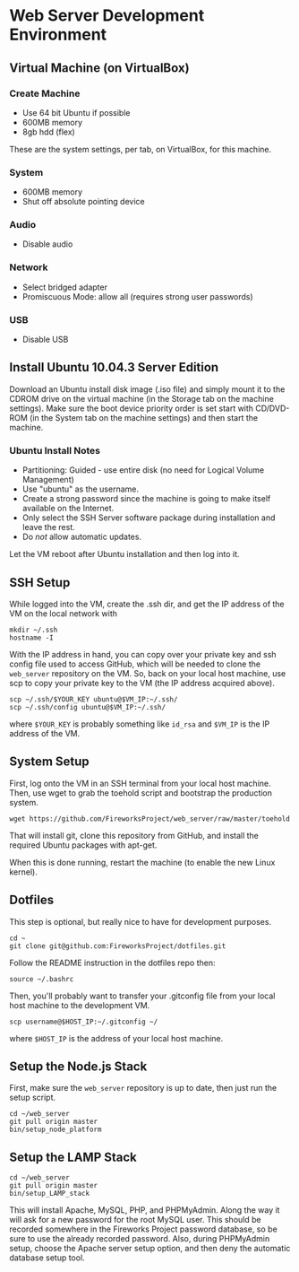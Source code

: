 Web Server Development Environment
==================================


Virtual Machine (on VirtualBox)
-------------------------------
### Create Machine
* Use 64 bit Ubuntu if possible
* 600MB memory
* 8gb hdd (flex)

These are the system settings, per tab, on VirtualBox, for this machine.

### System
* 600MB memory
* Shut off absolute pointing device

### Audio
* Disable audio

### Network
* Select bridged adapter
* Promiscuous Mode: allow all (requires strong user passwords)

### USB
* Disable USB


Install Ubuntu 10.04.3 Server Edition
-------------------------------------
Download an Ubuntu install disk image (.iso file) and simply mount it to the
CDROM drive on the virtual machine (in the Storage tab on the machine
settings).  Make sure the boot device priority order is set start with
CD/DVD-ROM (in the System tab on the machine settings) and then start the
machine.

### Ubuntu Install Notes
* Partitioning: Guided - use entire disk (no need for Logical Volume Management)
* Use "ubuntu" as the username.
* Create a strong password since the machine is going to make itself available on the Internet.
* Only select the SSH Server software package during installation and leave the rest.
* Do *not* allow automatic updates.

Let the VM reboot after Ubuntu installation and then log into it.


SSH Setup
---------
While logged into the VM, create the .ssh dir, and get the IP address of the VM
on the local network with

    mkdir ~/.ssh
    hostname -I

With the IP address in hand, you can copy over your private key and ssh config
file used to access GitHub, which will be needed to clone the `web_server`
repository on the VM.  So, back on your local host machine, use scp to copy
your private key to the VM (the IP address acquired above).

    scp ~/.ssh/$YOUR_KEY ubuntu@$VM_IP:~/.ssh/
    scp ~/.ssh/config ubuntu@$VM_IP:~/.ssh/

where `$YOUR_KEY` is probably something like `id_rsa` and `$VM_IP` is the IP
address of the VM.


System Setup
------------
First, log onto the VM in an SSH terminal from your local host machine.  Then,
use wget to grab the toehold script and bootstrap the production system.

    wget https://github.com/FireworksProject/web_server/raw/master/toehold

That will install git, clone this repository from GitHub, and install the
required Ubuntu packages with apt-get.

When this is done running, restart the machine (to enable the new Linux kernel).


Dotfiles
--------
This step is optional, but really nice to have for development purposes.

    cd ~
    git clone git@github.com:FireworksProject/dotfiles.git

Follow the README instruction in the dotfiles repo then:

    source ~/.bashrc

Then, you'll probably want to transfer your .gitconfig file from your local
host machine to the development VM.

    scp username@$HOST_IP:~/.gitconfig ~/

where `$HOST_IP` is the address of your local host machine.


Setup the Node.js Stack
-----------------------
First, make sure the `web_server` repository is up to date, then just run the
setup script.

    cd ~/web_server
    git pull origin master
    bin/setup_node_platform


Setup the LAMP Stack
--------------------

    cd ~/web_server
    git pull origin master
    bin/setup_LAMP_stack

This will install Apache, MySQL, PHP, and PHPMyAdmin. Along the way it will ask
for a new password for the root MySQL user. This should be recorded somewhere
in the Fireworks Project password database, so be sure to use the already
recorded password. Also, during PHPMyAdmin setup, choose the Apache server
setup option, and then deny the automatic database setup tool.
